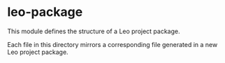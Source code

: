 # leo-package

This module defines the structure of a Leo project package.

Each file in this directory mirrors a corresponding file generated in a new Leo project package.
